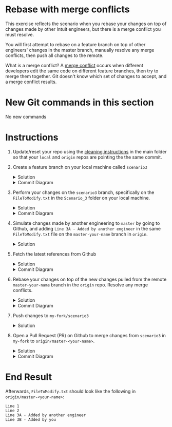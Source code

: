 # Rebase with merge conflicts

This exercise reflects the scenario when you rebase your changes on top of changes made by other Intuit engineers, but there is a merge conflict you must resolve. 

You will first attempt to rebase on a feature branch on top of other engineers' changes in the master branch, manually resolve any merge conflicts, then push all changes to the remote. 

What is a merge conflict?
A [merge conflict](https://www.atlassian.com/git/tutorials/using-branches/merge-conflicts) occurs when different developers edit the same code on different feature branches, then try to merge them together. Git doesn't know which set of changes to accept, and a merge conflict results. 

# New Git commands in this section
No new commands 

# Instructions 
1. Update/reset your repo using the [cleaning instructions](https://github.intuit.com/Albertasaurus/git-practice/blob/master/Cleaning.md) in the main folder so that your `local` and `origin` repos are pointing the the same commit.

1. Create a feature branch on your local machine called `scenario3`
    <details>
    <summary>Solution</summary>
    
    ```console
    $ git checkout -b scenario3
    ```
    </details>
    
    <details>
    <summary>Commit Diagram</summary>

    ```
    Our local repo:
    
    A---B master-your-name, scenario3


    Remote my-fork:
    
    <nothing relevent to show>
    

    Remote origin:
    
    A---B master-your-name
    ```
    </details>
1. Perform your changes on the `scenario3` branch, specifically on the `FileToModify.txt` in the `Scenario_3` folder on your local machine. 
    <details>
    <summary>Solution</summary>

    1. Open `FileToModify.txt` in the `Scenario_3` folder, and add in the line `Line 3B - Added by you` so that it looks like:
        ```
        Line 1
        Line 2
        Line 3B - Added by you
        ```
    1. Stage and commit your changes 
        ```console
        $ git stage -A
        $ git commit -m "your message"
        ```
    </details>
    <details>
    <summary>Commit Diagram</summary>

    ```
    Our local repo:
    
          D scenario3
         /
    A---B master-your-name
    

    Remote my-fork:
    
    <nothing relevent to show>
    

    Remote origin:
    
    A---B master-your-name
    ```
    </details>
1. Simulate changes made by another engineering to `master` by going to Github, and adding `Line 3A - Added by another engineer` in the same `FileToModify.txt` file on the `master-your-name` branch in `origin`.
    <details>
    <summary>Solution</summary>

    1. Navigate to the [Scenario_3](https://github.intuit.com/Albertasaurus/git-practice/tree/master/Scenario_3) folder in `origin`. 
    1. From the `branch` dropdown, choose `master-your-name`.
    1. Open `FileToModify.txt`, and change the line `Line 3B - Added by you` to `Line 3A - Added by another engineer` so that the file looks like:
        ```
        Line 1
        Line 2
        Line 3A - Added by another engineer
        ```
    1. Click "Commit changes"
    </details>

1. Fetch the latest references from Github
    <details>
    <summary>Solution</summary>

    Refresh your local repo's pointers with the command
    ```console
    $ git fetch origin
    ```
    More details about `git fetch` can be found in Step 6 of [Scenario 1](https://github.intuit.com/Albertasaurus/git-practice/tree/master/Scenario_1/#Instructions)
    </details>

    <details>
    <summary>Commit Diagram</summary>
    
    **Note:** You can use a Git GUI such as Tower or Sourcetree to visualize the commit diagram more easily.
    ```
    Our local repo:
    
          D scenario3
         /
    A---B master-your-name
    

    Remote my-fork:
    
    <nothing relevent to show>
    

    Remote origin:
    
          C another-engineer
         /
    A---B master-your-name
    ```
    </details>
1. Rebase your changes on top of the new changes pulled from the remote `master-your-name` branch in the `origin` repo. Resolve any merge conflicts. 
    <details>
    <summary>Solution</summary>

    1. Update your local `master-your-name` branch with the latest changes from Git
        ```console
        $ git checkout master-your-name
        $ git pull origin master-your-name 
        $ git checkout scenario3
        ```
    1. Try to rebase your changes on top of the new changes made by another engineer in `master-your-name`. A merge conflict should appear.
        ```console
        $ git rebase master-your-name
        ```
    1. Resolve the merge conflict.
        First, go to the file where the merge conflict is occuring. You should see something like this:
        ```
        <<<<<<< HEAD
        Line 3A - Added by another engineer
        =======
        Line 3B - Added by you
        >>>>>>> Line 3B Added by you merge conflict 
        ```
        The content between `<<<<<<< HEAD` and `=======` is what is currently at the head, which is a reference to the last commit in the current branch. 

        The content between `=======` and `>>>>>>> Line 3B Added by you merge conflict` is the content you are trying to add, which is conflicting with the content from the last commit. 

        In this case, we want to keep both lines 3A and 3B. So we simply drag line 3B in between `<<<<<<< HEAD` and `=======`, make sure there's no other merge conflicts, and delete the merge conflict markers `<<<<<<< HEAD`, `=======`, and `>>>>>>> Line 3B Added by you merge conflict`.

        Your final FileToModify.txt, after you've resolved the merge conflicts, should look like this:
        ```
        Line 1
        Line 2
        Line 3A - Added by another engineer
        Line 3B - Added by you
        ```
    1. Add your changes, and continue the rebase.
        ```console
        $ git add -A 
        $ git rebase --continue
        ```
    1. Check your rebased changes are in the expected order
        ```console
        $ git log
        ```
    </details>
    
    <details>
    <summary>Commit Diagram</summary>

    ```
    Our local repo:

              D' scenario3
             /
    A---B---C another engineer 
    

    Remote my-fork:
    
    <nothing relevent to show>
    

    Remote origin:
    
          C another-engineer
         /
    A---B master-your-name
    ```
    </details>
    
1. Push changes to `my-fork/scenario3`
    <details>
    <summary>Solution</summary>
    
    Push your changes to Github
    ```console
    $ git push -u my-fork scenario3
    ```
    <details>
    <summary>Commit Diagram</summary>

    ```
    Our local repo:

              D' scenario3
             /
    A---B---C another engineer 
    

    Remote my-fork:
    
              D' scenario3
             /
    A---B---C another engineer 
    

    Remote origin:
    
          C another-engineer
         /
    A---B master-your-name
    ```
    </details>
1. Open a Pull Request (PR) on Github to merge changes from `scenario3` in `my-fork` to `origin/master-<your-name>`.
    <details>
    <summary>Solution</summary>

    1. Open a Pull Request on Githunb to merge changes from `my-fork/scenario3` to `origin/master-your-name`. 
    1. Check that your squashed commit(s) (`D''`) is on top of the other engineer's changes (`C`).
    </details>

    <details>
    <summary>Commit Diagram</summary>

    For more details on the notation and interpretation of these commit diagrams, please refer to Step 8 in [scenario 2](https://github.intuit.com/Albertasaurus/git-practice/tree/master/Scenario_2/#Instructions).
    ```
    Our local repo:
        
    A---B---C---D' scenario3
    

    Remote my-fork:
    
    A---B---C---D' scenario3
    

    Remote origin:
    
    A---B---C---D'' scenario3
    ```
    </details>

# End Result
Afterwards, `FileToModify.txt` should look like the following in `origin/master-<your-name>`:
```
Line 1
Line 2
Line 3A - Added by another engineer
Line 3B - Added by you
```